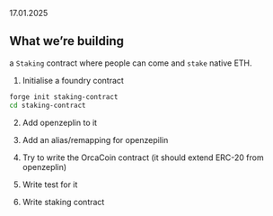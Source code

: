 17.01.2025
## What we’re building

a `Staking` contract where people can come and `stake` native ETH.

1. Initialise a foundry contract
```bash
forge init staking-contract
cd staking-contract

```
2. Add openzeplin to it
3. Add an alias/remapping for openzepilin
4. Try to write the OrcaCoin contract (it should extend ERC-20 from openzeplin)

5. Write test for it

6. Write staking contract


